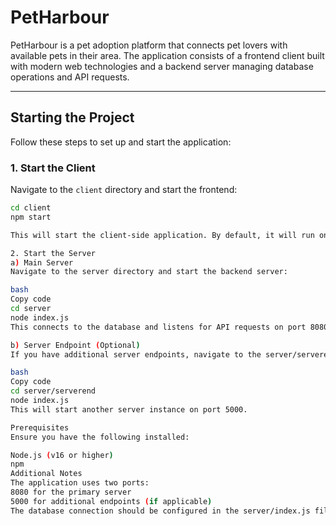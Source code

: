
# PetHarbour

PetHarbour is a pet adoption platform that connects pet lovers with available pets in their area. The application consists of a frontend client built with modern web technologies and a backend server managing database operations and API requests.

---

## Starting the Project

Follow these steps to set up and start the application:

### 1. **Start the Client**
Navigate to the `client` directory and start the frontend:
```bash
cd client
npm start

This will start the client-side application. By default, it will run on http://localhost:3000.

2. Start the Server
a) Main Server
Navigate to the server directory and start the backend server:

bash
Copy code
cd server
node index.js
This connects to the database and listens for API requests on port 8080.

b) Server Endpoint (Optional)
If you have additional server endpoints, navigate to the server/serverend directory and start the server:

bash
Copy code
cd server/serverend
node index.js
This will start another server instance on port 5000.

Prerequisites
Ensure you have the following installed:

Node.js (v16 or higher)
npm
Additional Notes
The application uses two ports:
8080 for the primary server
5000 for additional endpoints (if applicable)
The database connection should be configured in the server/index.js file.
